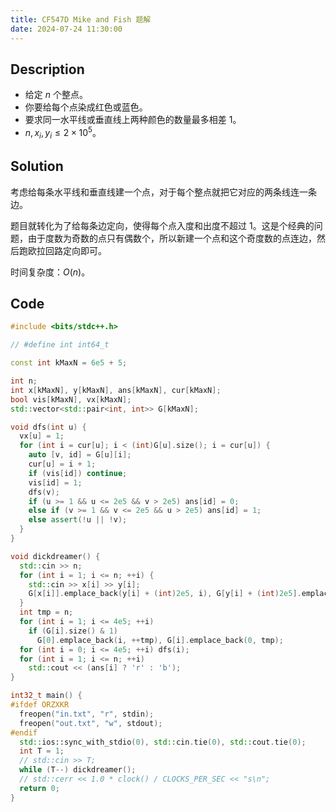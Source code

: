 ```yaml
---
title: CF547D Mike and Fish 题解
date: 2024-07-24 11:30:00
---
```


## Description

- 给定 $n$ 个整点。
- 你要给每个点染成红色或蓝色。
- 要求同一水平线或垂直线上两种颜色的数量最多相差 $1$。
- $n,x_i, y_i \le 2 \times 10^5$。

## Solution

考虑给每条水平线和垂直线建一个点，对于每个整点就把它对应的两条线连一条边。

题目就转化为了给每条边定向，使得每个点入度和出度不超过 $1$。这是个经典的问题，由于度数为奇数的点只有偶数个，所以新建一个点和这个奇度数的点连边，然后跑欧拉回路定向即可。

时间复杂度：$O(n)$。

## Code

```cpp
#include <bits/stdc++.h>

// #define int int64_t

const int kMaxN = 6e5 + 5;

int n;
int x[kMaxN], y[kMaxN], ans[kMaxN], cur[kMaxN];
bool vis[kMaxN], vx[kMaxN];
std::vector<std::pair<int, int>> G[kMaxN];

void dfs(int u) {
  vx[u] = 1;
  for (int i = cur[u]; i < (int)G[u].size(); i = cur[u]) {
    auto [v, id] = G[u][i];
    cur[u] = i + 1;
    if (vis[id]) continue;
    vis[id] = 1;
    dfs(v);
    if (u >= 1 && u <= 2e5 && v > 2e5) ans[id] = 0;
    else if (v >= 1 && v <= 2e5 && u > 2e5) ans[id] = 1;
    else assert(!u || !v);
  }
}

void dickdreamer() {
  std::cin >> n;
  for (int i = 1; i <= n; ++i) {
    std::cin >> x[i] >> y[i];
    G[x[i]].emplace_back(y[i] + (int)2e5, i), G[y[i] + (int)2e5].emplace_back(x[i], i);
  }
  int tmp = n;
  for (int i = 1; i <= 4e5; ++i)
    if (G[i].size() & 1)
      G[0].emplace_back(i, ++tmp), G[i].emplace_back(0, tmp);
  for (int i = 0; i <= 4e5; ++i) dfs(i);
  for (int i = 1; i <= n; ++i)
    std::cout << (ans[i] ? 'r' : 'b');
}

int32_t main() {
#ifdef ORZXKR
  freopen("in.txt", "r", stdin);
  freopen("out.txt", "w", stdout);
#endif
  std::ios::sync_with_stdio(0), std::cin.tie(0), std::cout.tie(0);
  int T = 1;
  // std::cin >> T;
  while (T--) dickdreamer();
  // std::cerr << 1.0 * clock() / CLOCKS_PER_SEC << "s\n";
  return 0;
}
```